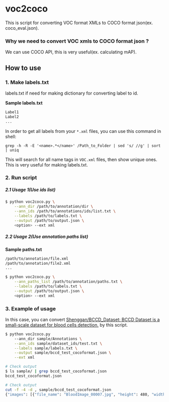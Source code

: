 # voc2coco

This is script for converting VOC format XMLs to COCO format json(ex. coco_eval.json).

### Why we need to convert VOC xmls to COCO format json ?

We can use COCO API, this is very useful(ex. calculating mAP).

## How to use

### 1. Make labels.txt

labels.txt if need for making dictionary for converting label to id.

**Sample labels.txt**

```txt
Label1
Label2
...
```

In order to get all labels from your `*.xml` files, you can use this command in shell:

```
grep -h -R -E '<name>.*</name>' /Path_to_Folder | sed 's/ //g' | sort | uniq 
```

This will search for all name tags in `VOC.xml` files, then show unique ones. This is very useful for making labels.txt.


### 2. Run script

##### 2.1 Usage 1(Use ids list)

```bash
$ python voc2coco.py \
    --ann_dir /path/to/annotation/dir \
    --ann_ids /path/to/annotations/ids/list.txt \
    --labels /path/to/labels.txt \
    --output /path/to/output.json \
    <option> --ext xml
```

##### 2.2 Usage 2(Use annotation paths list)

**Sample paths.txt**

```txt
/path/to/annotation/file.xml
/path/to/annotation/file2.xml
...
```

```bash
$ python voc2coco.py \
    --ann_paths_list /path/to/annotation/paths.txt \
    --labels /path/to/labels.txt \
    --output /path/to/output.json \
    <option> --ext xml
```

### 3. Example of usage

In this case, you can convert [Shenggan/BCCD_Dataset: BCCD Dataset is a small-scale dataset for blood cells detection.](https://github.com/Shenggan/BCCD_Dataset) by this script.

```bash
$ python voc2coco.py
    --ann_dir sample/Annotations \
    --ann_ids sample/dataset_ids/test.txt \
    --labels sample/labels.txt \
    --output sample/bccd_test_cocoformat.json \
    --ext xml

# Check output
$ ls sample/ | grep bccd_test_cocoformat.json
bccd_test_cocoformat.json

# Check output
cut -f -4 -d , sample/bccd_test_cocoformat.json
{"images": [{"file_name": "BloodImage_00007.jpg", "height": 480, "width": 640, "id": "BloodImage_00007"}
```
